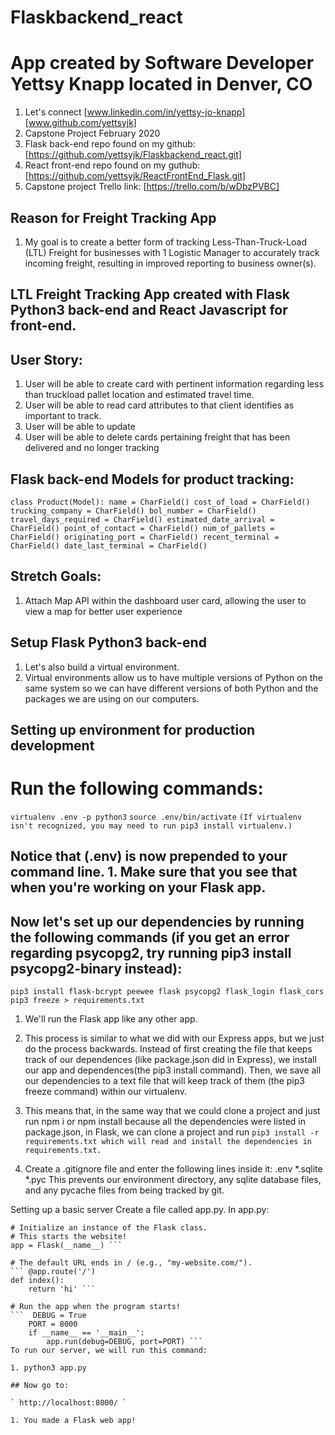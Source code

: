 # Flaskbackend_react
# App created by Software Developer Yettsy Knapp located in Denver, CO
1. Let's connect [www.linkedin.com/in/yettsy-jo-knapp] [www.github.com/yettsyjk]
1. Capstone Project February 2020
1. Flask back-end repo found on my github: [https://github.com/yettsyjk/Flaskbackend_react.git]
1. React front-end repo found on my guthub: [https://github.com/yettsyjk/ReactFrontEnd_Flask.git]
1. Capstone project Trello link: [https://trello.com/b/wDbzPVBC]

## Reason for Freight Tracking App
1. My goal is to create a better form of tracking Less-Than-Truck-Load (LTL) Freight for businesses with 1 Logistic Manager to accurately track incoming freight, resulting in improved reporting to business owner(s).
## LTL Freight Tracking App created with Flask Python3 back-end and React Javascript for front-end.
## 
## User Story:
1. User will be able to create card with pertinent information regarding less than truckload pallet location and estimated travel time.
1. User will be able to read card attributes to that client identifies as important to track.
1. User will be able to update 
1. User will be able to delete cards pertaining freight that has been delivered and no longer tracking
## Flask back-end Models for product tracking:
` class Product(Model):
    name = CharField()
    cost_of_load = CharField()
    trucking_company = CharField()
    bol_number = CharField()
    travel_days_required = CharField()
    estimated_date_arrival = CharField()
    point_of_contact = CharField()
    num_of_pallets = CharField()
    originating_port = CharField()
    recent_terminal = CharField()
    date_last_terminal = CharField() `

## Stretch Goals:
1. Attach Map API within the dashboard user card, allowing the user to view a map for better user experience

## Setup Flask Python3 back-end
1. Let's also build a virtual environment. 
1. Virtual environments allow us to have multiple versions of Python on the same system so we can have different versions of both Python and the packages we are using on our computers.

## Setting up environment for production development
# Run the following commands:
` virtualenv .env -p python3 `
` source .env/bin/activate `
` (If virtualenv isn't recognized, you may need to run pip3 install virtualenv.) `

## Notice that (.env) is now prepended to your command line. 1. Make sure that you see that when you're working on your Flask app.

## Now let's set up our dependencies by running the following commands (if you get an error regarding psycopg2, try running pip3 install psycopg2-binary instead):
``` pip3 install flask-bcrypt peewee flask psycopg2 flask_login flask_cors ```
``` pip3 freeze > requirements.txt ```
1. We'll run the Flask app like any other app.

1. This process is similar to what we did with our Express apps, but we just do the process backwards. Instead of first creating the file that keeps track of our dependences (like package.json did in Express), we install our app and dependences(the pip3 install command). Then, we save all our dependencies to a text file that will keep track of them (the pip3 freeze command) within our virtualenv.

1. This means that, in the same way that we could clone a project and just run npm i or npm install because all the dependencies were listed in package.json, in Flask, we can clone a project and run 
``` pip3 install -r requirements.txt which will read and install the dependencies in requirements.txt. ```

1. Create a .gitignore file and enter the following lines inside it:
.env
*.sqlite
*.pyc
This prevents our environment directory, any sqlite database files, and any pycache files from being tracked by git.

Setting up a basic server
Create a file called app.py.
In app.py:

``` from flask import Flask
# Initialize an instance of the Flask class.
# This starts the website!
app = Flask(__name__) ```

# The default URL ends in / (e.g., "my-website.com/").
``` @app.route('/')
def index():
    return 'hi' ```

# Run the app when the program starts!
```  DEBUG = True
    PORT = 8000
    if __name__ == '__main__':
        app.run(debug=DEBUG, port=PORT) ```
To run our server, we will run this command:

1. python3 app.py

## Now go to:

` http://localhost:8000/ `

1. You made a Flask web app!
